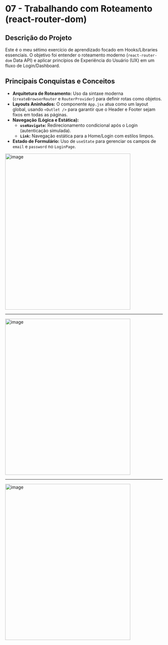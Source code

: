 # 07 - Trabalhando com Roteamento (react-router-dom)

## Descrição do Projeto
Este é o meu sétimo exercício de aprendizado focado em Hooks/Libraries essenciais. O objetivo foi entender o roteamento moderno (`react-router-dom` Data API) e aplicar princípios de Experiência do Usuário (UX) em um fluxo de Login/Dashboard.

## Principais Conquistas e Conceitos
* **Arquitetura de Roteamento:** Uso da sintaxe moderna (`createBrowserRouter` e `RouterProvider`) para definir rotas como objetos.
* **Layouts Aninhados:** O componente `App.jsx` atua como um layout global, usando `<Outlet />` para garantir que o Header e Footer sejam fixos em todas as páginas.
* **Navegação (Lógica e Estática):**
    * **`useNavigate`:** Redirecionamento condicional após o Login (autenticação simulada).
    * **`Link`:** Navegação estática para a Home/Login com estilos limpos.
* **Estado de Formulário:** Uso de `useState` para gerenciar os campos de `email` e `password` no `LoginPage`.


<img width="400" height="500" alt="image" src="https://github.com/user-attachments/assets/4e79416c-40f0-4e6d-a1d0-c644399989cf" />
<hr>
<img width="400" height="500" alt="image" src="https://github.com/user-attachments/assets/f584c1f2-3949-413f-a65c-156ba85748fd" />
<hr>
<img width="400" height="500" alt="image" src="https://github.com/user-attachments/assets/ff8659fb-10da-4ab4-aee1-1cf4e5e7e018" />




